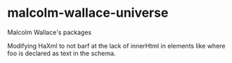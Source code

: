 # malcolm-wallace-universe
Malcolm Wallace's packages

Modifying HaXml to not barf at the lack of innerHtml in elements like <foo></foo> where foo is declared as text in the schema.

